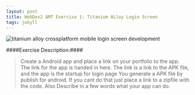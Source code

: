 ```yaml
---
layout: post
title: WebDev2 AMT Exercise 1: Titanium ALloy Login Screen
tags: jekyll
---
```


![titanium alloy crossplatform mobile login screen development](https://dl.dropboxusercontent.com/u/259275/blog/images/Screen%20Shot%202015-02-09%20at%2023.18.00.png)

####Exercise Description:####
> Create a Android app and place a link on your portfolio to the app. The link for the app is handed in here. The link is a link to the APK file, and the app is the startup for login page You generate a APK file by publish for android. If you cant do that just place a link to a zipfile with the code. Also Describe in a few words what your app can do.